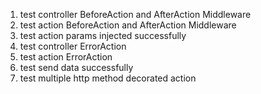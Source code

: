 1. test controller BeforeAction and AfterAction Middleware
2. test action BeforeAction and AfterAction Middleware
3. test action params injected successfully
4. test controller ErrorAction
5. test action ErrorAction
6. test send data successfully
7. test multiple http method decorated action